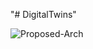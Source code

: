 "# DigitalTwins" 


![Proposed-Arch](https://github.com/user-attachments/assets/394b8bdb-c38c-4a30-a5e2-8653a84da598)
